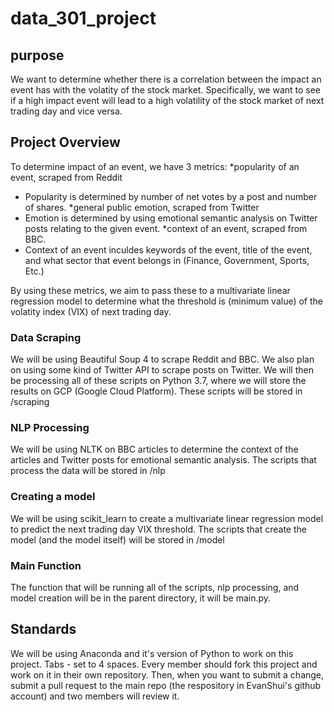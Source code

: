 # data_301_project

## purpose
We want to determine whether there is a correlation between the impact an event has with the volatity of the stock market. Specifically, we want to see if a high impact event will lead to a high volatility of the stock market of next trading day and vice versa.

## Project Overview
To determine impact of an event, we have 3 metrics: 
*popularity of an event, scraped from Reddit
- Popularity is determined by number of net votes by a post and number of shares.
*general public emotion, scraped from Twitter
- Emotion is determined by using emotional semantic analysis on Twitter posts relating to the given event.
*context of an event, scraped from BBC.
- Context of an event inculdes keywords of the event, title of the event, and what sector that event belongs in (Finance, Government, Sports, Etc.)

By using these metrics, we aim to pass these to a multivariate linear regression model to determine what the threshold is (minimum value) of the volatity index (VIX) of next trading day.

### Data Scraping
We will be using Beautiful Soup 4 to scrape Reddit and BBC. We also plan on using some kind of Twitter API to scrape posts on Twitter. We will then be processing all of these scripts on Python 3.7, where we will store the results on GCP (Google Cloud Platform). These scripts will be stored in /scraping

### NLP Processing
We will be using NLTK on BBC articles to determine the context of the articles and Twitter posts for emotional semantic analysis. The scripts that process the data will be stored in /nlp

### Creating a model
We will be using scikit_learn to create a multivariate linear regression model to predict the next trading day VIX threshold. The scripts that create the model (and the model itself) will be stored in /model

### Main Function
The function that will be running all of the scripts, nlp processing, and model creation will be in the parent directory, it will be main.py.

## Standards
We will be using Anaconda and it's version of Python to work on this project.
Tabs - set to 4 spaces.
Every member should fork this project and work on it in their own repository. Then, when you want to submit a change, submit a pull request to the main repo (the respository in EvanShui's github account) and two members will review it.
